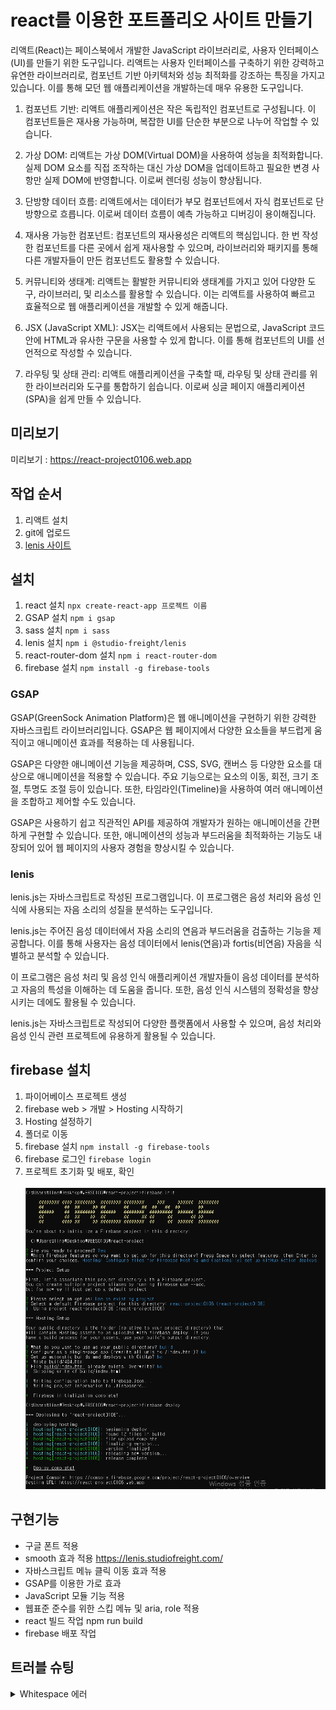 # react를 이용한 포트폴리오 사이트 만들기
리액트(React)는 페이스북에서 개발한 JavaScript 라이브러리로, 사용자 인터페이스(UI)를 만들기 위한 도구입니다.
리액트는 사용자 인터페이스를 구축하기 위한 강력하고 유연한 라이브러리로, 컴포넌트 기반 아키텍처와 성능 최적화를 강조하는 특징을 가지고 있습니다. 이를 통해 모던 웹 애플리케이션을 개발하는데 매우 유용한 도구입니다.

1. 컴포넌트 기반: 리액트 애플리케이션은 작은 독립적인 컴포넌트로 구성됩니다. 이 컴포넌트들은 재사용 가능하며, 복잡한 UI를 단순한 부분으로 나누어 작업할 수 있습니다.

2. 가상 DOM: 리액트는 가상 DOM(Virtual DOM)을 사용하여 성능을 최적화합니다. 실제 DOM 요소를 직접 조작하는 대신 가상 DOM을 업데이트하고 필요한 변경 사항만 실제 DOM에 반영합니다. 이로써 렌더링 성능이 향상됩니다.

3. 단방향 데이터 흐름: 리액트에서는 데이터가 부모 컴포넌트에서 자식 컴포넌트로 단방향으로 흐릅니다. 이로써 데이터 흐름이 예측 가능하고 디버깅이 용이해집니다.

4. 재사용 가능한 컴포넌트: 컴포넌트의 재사용성은 리액트의 핵심입니다. 한 번 작성한 컴포넌트를 다른 곳에서 쉽게 재사용할 수 있으며, 라이브러리와 패키지를 통해 다른 개발자들이 만든 컴포넌트도 활용할 수 있습니다.

5. 커뮤니티와 생태계: 리액트는 활발한 커뮤니티와 생태계를 가지고 있어 다양한 도구, 라이브러리, 및 리소스를 활용할 수 있습니다. 이는 리액트를 사용하여 빠르고 효율적으로 웹 애플리케이션을 개발할 수 있게 해줍니다.

6. JSX (JavaScript XML): JSX는 리액트에서 사용되는 문법으로, JavaScript 코드 안에 HTML과 유사한 구문을 사용할 수 있게 합니다. 이를 통해 컴포넌트의 UI를 선언적으로 작성할 수 있습니다.

7. 라우팅 및 상태 관리: 리액트 애플리케이션을 구축할 때, 라우팅 및 상태 관리를 위한 라이브러리와 도구를 통합하기 쉽습니다. 이로써 싱글 페이지 애플리케이션(SPA)을 쉽게 만들 수 있습니다.

## 미리보기
미리보기 : https://react-project0106.web.app

## 작업 순서
1. 리액트 설치
2. git에 업로드
3. [lenis 사이트](https://github.com/studio-freight/lenis)

## 설치
1. react 설치 `npx create-react-app 프로젝트 이름`
2. GSAP 설치 `npm i gsap`
3. sass 설치 `npm i sass`
4. lenis 설치 `npm i @studio-freight/lenis`
5. react-router-dom 설치 `npm i react-router-dom`
6. firebase 설치 `npm install -g firebase-tools`

### GSAP
GSAP(GreenSock Animation Platform)은 웹 애니메이션을 구현하기 위한 강력한 자바스크립트 라이브러리입니다. GSAP은 웹 페이지에서 다양한 요소들을 부드럽게 움직이고 애니메이션 효과를 적용하는 데 사용됩니다.

GSAP은 다양한 애니메이션 기능을 제공하며, CSS, SVG, 캔버스 등 다양한 요소를 대상으로 애니메이션을 적용할 수 있습니다. 주요 기능으로는 요소의 이동, 회전, 크기 조절, 투명도 조절 등이 있습니다. 또한, 타임라인(Timeline)을 사용하여 여러 애니메이션을 조합하고 제어할 수도 있습니다.

GSAP은 사용하기 쉽고 직관적인 API를 제공하여 개발자가 원하는 애니메이션을 간편하게 구현할 수 있습니다. 또한, 애니메이션의 성능과 부드러움을 최적화하는 기능도 내장되어 있어 웹 페이지의 사용자 경험을 향상시킬 수 있습니다.

### lenis
lenis.js는 자바스크립트로 작성된 프로그램입니다. 이 프로그램은 음성 처리와 음성 인식에 사용되는 자음 소리의 성질을 분석하는 도구입니다.

lenis.js는 주어진 음성 데이터에서 자음 소리의 연음과 부드러움을 검출하는 기능을 제공합니다. 이를 통해 사용자는 음성 데이터에서 lenis(연음)과 fortis(비연음) 자음을 식별하고 분석할 수 있습니다.

이 프로그램은 음성 처리 및 음성 인식 애플리케이션 개발자들이 음성 데이터를 분석하고 자음의 특성을 이해하는 데 도움을 줍니다. 또한, 음성 인식 시스템의 정확성을 향상시키는 데에도 활용될 수 있습니다.

lenis.js는 자바스크립트로 작성되어 다양한 플랫폼에서 사용할 수 있으며, 음성 처리와 음성 인식 관련 프로젝트에 유용하게 활용될 수 있습니다.

## firebase 설치
1. 파이어베이스 프로젝트 생성
2. firebase web > 개발 > Hosting 시작하기
3. Hosting 설정하기
4. 폴더로 이동
5. firebase 설치 `npm install -g firebase-tools`
6. firebase 로그인 `firebase login`
7. 프로젝트 초기화 및 배포, 확인<br /><br />
    ![](./src/assets/img/hosting.png)

## 구현기능
- 구글 폰트 적용
- smooth 효과 적용 https://lenis.studiofreight.com/
- 자바스크립트 메뉴 클릭 이동 효과 적용
- GSAP를 이용한 가로 효과
- JavaScript 모듈 기능 적용
- 웹표준 준수를 위한 스킵 메뉴 및 aria, role 적용
- react 빌드 작업 npm run build
- firebase 배포 작업

## 트러블 슈팅
<details>
<summary>Whitespace 에러</summary>
유닉스 시스템에서는 한 줄의 끝이 LF(Line Feed)로 이루어지는 반면, 윈도우에서는 줄 하나가 CR(Carriage Return)와 LF(Line Feed), 즉 CRLF로 이루어지는데 Git이 이 둘 중 어느 쪽을 선택할지 혼란으로 인하여 생기는 오류입니다.<br />
<br />
해결방안<br />
git config --global core.autocrlf true // 시스템 전체에 적용<br />
git config core.autocrlf true // 해당 프로젝트에만 적용
</details>